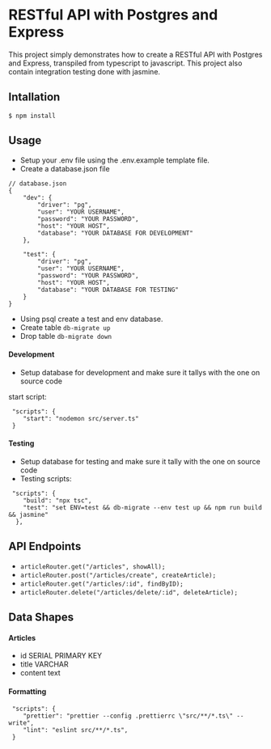 # RESTful API with Postgres and Express

This project simply demonstrates how to create a RESTful
API with Postgres and Express, transpiled from
typescript to javascript. This project also contain integration
testing done with jasmine.

## Intallation

`$ npm install                  `

## Usage

- Setup your .env file using the .env.example template file.
- Create a database.json file

```
// database.json
{
    "dev": {
        "driver": "pg",
        "user": "YOUR USERNAME",
        "password": "YOUR PASSWORD",
        "host": "YOUR HOST",
        "database": "YOUR DATABASE FOR DEVELOPMENT"
    },

    "test": {
        "driver": "pg",
        "user": "YOUR USERNAME",
        "password": "YOUR PASSWORD",
        "host": "YOUR HOST",
        "database": "YOUR DATABASE FOR TESTING"
    }
}
```

- Using psql create a test and env database.
- Create table `db-migrate up`
- Drop table `db-migrate down`

#### Development

- Setup database for development and make sure it tallys with the one on source code

start script:

```
 "scripts": {
    "start": "nodemon src/server.ts"
 }
```

#### Testing

- Setup database for testing and make sure it tally with the one on source code
- Testing scripts:

```
 "scripts": {
    "build": "npx tsc",
    "test": "set ENV=test && db-migrate --env test up && npm run build && jasmine"
  },
```

## API Endpoints

- `articleRouter.get("/articles", showAll);`
- `articleRouter.post("/articles/create", createArticle);`
- `articleRouter.get("/articles/:id", findByID);`
- `articleRouter.delete("/articles/delete/:id", deleteArticle);`

## Data Shapes

#### Articles

- id SERIAL PRIMARY KEY
- title VARCHAR
- content text

#### Formatting

```
 "scripts": {
    "prettier": "prettier --config .prettierrc \"src/**/*.ts\" --write",
    "lint": "eslint src/**/*.ts",
 }
```
